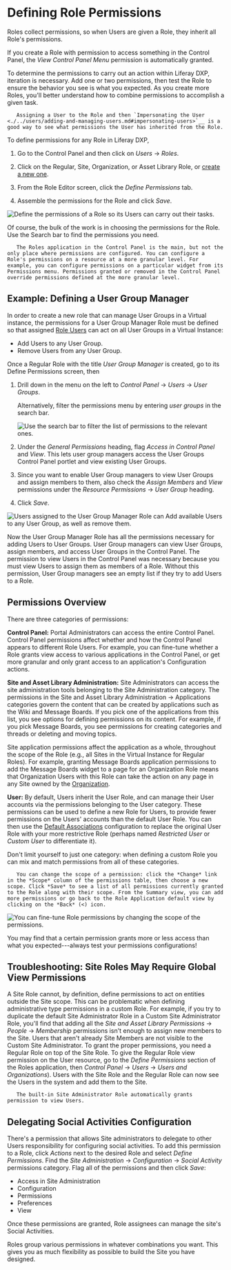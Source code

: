 # Defining Role Permissions

Roles collect permissions, so when Users are given a Role, they inherit all Role's permissions.

If you create a Role with permission to access something in the Control Panel, the *View Control Panel Menu* permission is automatically granted.

To determine the permissions to carry out an action within Liferay DXP, iteration is necessary. Add one or two permissions, then test the Role to ensure the behavior you see is what you expected. As you create more Roles, you'll better understand how to combine permissions to accomplish a given task.

```tip::
   Assigning a User to the Role and then `Impersonating the User <./../users/adding-and-managing-users.md#impersonating-users>`__ is a good way to see what permissions the User has inherited from the Role.
```

To define permissions for any Role in Liferay DXP,

1. Go to the Control Panel and then click on *Users* &rarr; *Roles*.

1. Click on the Regular, Site, Organization, or Asset Library Role, or [create a new one](./creating-and-managing-roles.md).

1. From the Role Editor screen, click the _Define Permissions_ tab.

1. Assemble the permissions for the Role and click _Save_.

![Define the permissions of a Role so its Users can carry out their tasks.](./understanding-roles-and-permissions/images/04.png)

Of course, the bulk of the work is in choosing the permissions for the Role. Use the Search bar to find the permissions you need.

```note::
   The Roles application in the Control Panel is the main, but not the only place where permissions are configured. You can configure a Role's permissions on a resource at a more granular level. For example, you can configure permissions on a particular widget from its Permissions menu. Permissions granted or removed in the Control Panel override permissions defined at the more granular level.
```

## Example: Defining a User Group Manager

In order to create a new role that can manage User Groups in a Virtual instance, the permissions for a User Group Manager Role must be defined so that assigned [Role Users](./assigning-users-to-roles.md) can act on all User Groups in a Virtual Instance:

- Add Users to any User Group.
- Remove Users from any User Group.

Once a Regular Role with the title _User Group Manager_ is created, go to its Define Permissions screen, then

1. Drill down in the menu on the left to *Control Panel* &rarr; *Users* &rarr; *User Groups*.

   Alternatively, filter the permissions menu by entering _user groups_ in the search bar.

   ![Use the search bar to filter the list of permissions to the relevant ones.](./defining-role-permissions/images/01.png)

1. Under the *General Permissions* heading, flag *Access in Control Panel* and *View*. This lets user group managers access the User Groups Control Panel portlet and view existing User Groups.

1. Since you want to enable User Group managers to view User Groups and assign members to them, also check the *Assign Members* and *View* permissions under the *Resource Permissions* &rarr; *User Group* heading.

1. Click *Save*.

![Users assigned to the User Group Manager Role can Add available Users to any User Group, as well as remove them.](./defining-role-permissions/images/02.png)

Now the User Group Manager Role has all the permissions necessary for adding Users to User Groups. User Group managers can view User Groups, assign members, and access User Groups in the Control Panel. The permission to view Users in the Control Panel was necessary because you must view Users to assign them as members of a Role. Without this permission, User Group managers see an empty list if they try to add Users to a Role.

## Permissions Overview

There are three categories of permissions:

**Control Panel:** Portal Administrators can access the entire Control Panel. Control Panel permissions affect whether and how the Control Panel appears to different Role Users. For example, you can fine-tune whether a Role grants view access to various applications in the Control Panel, or get more granular and only grant access to an application's Configuration actions.

**Site and Asset Library Administration:** Site Administrators can access the site administration tools belonging to the Site Administration category. The permissions in the Site and Asset Library Administration &rarr; Applications categories govern the content that can be created by applications such as the Wiki and Message Boards. If you pick one of the applications from this list, you see options for defining permissions on its content. For example, if you pick Message Boards, you see permissions for creating categories and threads or deleting and moving topics.

Site application permissions affect the application as a whole, throughout the scope of the Role (e.g., all Sites in the Virtual Instance for Regular Roles). For example, granting Message Boards application permissions to add the Message Boards widget to a page for an Organization Role means that Organization Users with this Role can take the action on any page in any Site owned by the [Organization](../organizations/understanding-organizations.md).

**User:** By default, Users inherit the User Role, and can manage their User accounts via the permissions belonging to the User category. These permissions can be used to define a new Role for Users, to provide fewer permissions on the Users' accounts than the default User Role. You can then use the [Default Associations](./assigning-users-to-roles.md#default-user-associations) configuration to replace the original User Role with your more restrictive Role (perhaps named _Restricted User_ or _Custom User_ to differentiate it).

Don't limit yourself to just one category: when defining a custom Role you can mix and match permissions from all of these categories.

```tip::
   You can change the scope of a permission: click the *Change* link in the *Scope* column of the permissions table, then choose a new scope. Click *Save* to see a list of all permissions currently granted to the Role along with their scope. From the Summary view, you can add more permissions or go back to the Role Application default view by clicking on the *Back* (<) icon.
```

![You can fine-tune Role permissions by changing the scope of the permissions.](./defining-role-permissions/images/03.png)

You may find that a certain permission grants more or less access than what you expected---always test your permissions configurations! 

## Troubleshooting: Site Roles May Require Global View Permissions

A Site Role cannot, by definition, define permissions to act on entities outside the Site scope. This can be problematic when defining administrative type permissions in a custom Role. For example, if you try to duplicate the default Site Administrator Role in a Custom Site Administrator Role, you'll find that adding all the _Site and Asset Library Permissions_ &rarr; _People_ &rarr; _Membership_ permissions isn't enough to assign new members to the Site. Users that aren't already Site Members are not visible to the Custom Site Administrator. To grant the proper permissions, you need a Regular Role on top of the Site Role. To give the Regular Role view permission on the User resource, go to the _Define Permissions_ section of the Roles application, then _Control Panel_ &rarr; _Users_ &rarr; _Users and Organizations_). Users with the Site Role and the Regular Role can now see the Users in the system and add them to the Site.

```note::
   The built-in Site Administrator Role automatically grants permission to view Users.
```

## Delegating Social Activities Configuration

There's a permission that allows Site administrators to delegate to other Users responsibility for configuring social activities. To add this permission to a Role, click *Actions* next to the desired Role and select *Define Permissions*. Find the *Site Administration* &rarr; *Configuration* &rarr; *Social Activity* permissions category. Flag all of the permissions and then click *Save*:

- Access in Site Administration
- Configuration
- Permissions
- Preferences
- View

Once these permissions are granted, Role assignees can manage the site's Social Activities.

Roles group various permissions in whatever combinations you want. This gives you as much flexibility as possible to build the Site you have designed.
